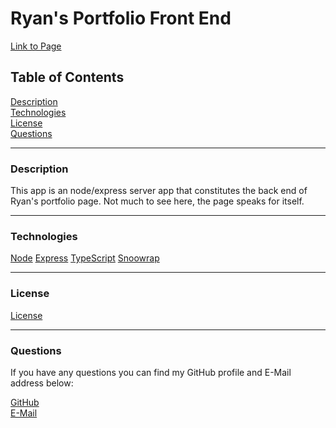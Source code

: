 # Ryan's Portfolio Front End

[Link to Page](https://rroyalty.github.io/)

## Table of Contents  

[Description](#Description)   
[Technologies](#Technologies)  
[License](#License)  
[Questions](#Questions)  

---
<a name="Description"></a>
### Description

This app is an node/express server app that constitutes the back end of Ryan's portfolio page. Not much to see here, the page speaks for itself.

---
<a name="Technologies"></a>
### Technologies

[Node](https://nodejs.dev/) 
[Express](https://expressjs.com/) 
[TypeScript](https://www.typescriptlang.org/) 
[Snoowrap](https://not-an-aardvark.github.io/snoowrap/index.html)

---
<a name="License"></a>
### License

[License](./LICENSE)

---
<a name="Questions"></a>
### Questions

If you have any questions you can find my GitHub profile and E-Mail address below:  

[GitHub](https://github.com/rroyalty/)  
[E-Mail](rroyalty@gmail.com)